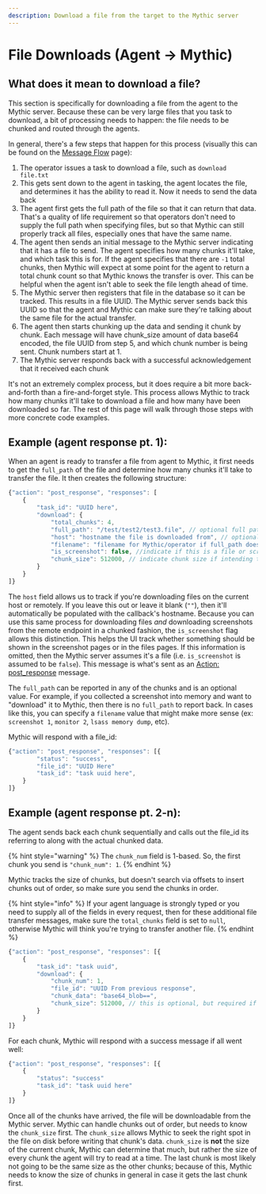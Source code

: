 ```yaml
---
description: Download a file from the target to the Mythic server
---
```


# File Downloads (Agent -> Mythic)

## What does it mean to download a file?

This section is specifically for downloading a file from the agent to the Mythic server. Because these can be very large files that you task to download, a bit of processing needs to happen: the file needs to be chunked and routed through the agents.

In general, there's a few steps that happen for this process (visually this can be found on the [Message Flow](../../message-flow/#downloading-a-file-from-agent-greater-than-mythic) page):

1. The operator issues a task to download a file, such as `download file.txt`
2. This gets sent down to the agent in tasking, the agent locates the file, and determines it has the ability to read it. Now it needs to send the data back
3. The agent first gets the full path of the file so that it can return that data. That's a quality of life requirement so that operators don't need to supply the full path when specifying files, but so that Mythic can still properly track all files, especially ones that have the same name.
4. The agent then sends an initial message to the Mythic server indicating that it has a file to send. The agent specifies how many chunks it'll take, and which task this is for. If the agent specifies that there are `-1` total chunks, then Mythic will expect at some point for the agent to return a total chunk count so that Mythic knows the transfer is over. This can be helpful when the agent isn't able to seek the file length ahead of time.
5. The Mythic server then registers that file in the database so it can be tracked. This results in a file UUID. The Mythic server sends back this UUID so that the agent and Mythic can make sure they're talking about the same file for the actual transfer.
6. The agent then starts chunking up the data and sending it chunk by chunk. Each message will have chunk\_size amount of data base64 encoded, the file UUID from step 5, and which chunk number is being sent. Chunk numbers start at 1.
7. The Mythic server responds back with a successful acknowledgement that it received each chunk

It's not an extremely complex process, but it does require a bit more back-and-forth than a fire-and-forget style. This process allows Mythic to track how many chunks it'll take to download a file and how many have been downloaded so far. The rest of this page will walk through those steps with more concrete code examples.

## Example (agent response pt. 1):

When an agent is ready to transfer a file from agent to Mythic, it first needs to get the `full_path` of the file and determine how many chunks it'll take to transfer the file. It then creates the following structure:

```javascript
{"action": "post_response", "responses": [
    {
        "task_id": "UUID here",
        "download": {
            "total_chunks": 4, 
            "full_path": "/test/test2/test3.file", // optional full path to the file downloaded
            "host": "hostname the file is downloaded from", // optional
            "filename": "filename for Mythic/operator if full_path doesn't make sense", // optional
            "is_screenshot": false, //indicate if this is a file or screenshot (default is false)
            "chunk_size": 512000, // indicate chunk size if intending to send chunks out of order or paralellized
        }
    }
]}
```

The `host` field allows us to track if you're downloading files on the current host or remotely. If you leave this out or leave it blank (`""`), then it'll automatically be populated with the callback's hostname. Because you can use this same process for downloading files _and_ downloading screenshots from the remote endpoint in a chunked fashion, the `is_screenshot` flag allows this distinction. This helps the UI track whether something should be shown in the screenshot pages or in the files pages. If this information is omitted, then the Mythic server assumes it's a file (i.e. `is_screenshot` is assumed to be `false`). This message is what's sent as an [Action: post\_response](../c2-related-development/c2-profile-code/agent-side-coding/action-post\_response.md) message.&#x20;

The `full_path` can be reported in any of the chunks and is an optional value. For example, if you collected a screenshot into memory and want to "download" it to Mythic, then there is no `full_path` to report back. In cases like this, you can specify a `filename` value that might make more sense (ex: `screenshot 1`, `monitor 2`, `lsass memory dump`, etc).

Mythic will respond with a file\_id:

```javascript
{"action": "post_response", "responses": [{
        "status": "success",
        "file_id": "UUID Here"
        "task_id": "task uuid here",
    }
]}
```

## Example (agent response pt. 2-n):

The agent sends back each chunk sequentially and calls out the file\_id its referring to along with the actual chunked data.

{% hint style="warning" %}
The `chunk_num` field is 1-based. So, the first chunk you send is `"chunk_num": 1`.
{% endhint %}

Mythic tracks the size of chunks, but doesn't search via offsets to insert chunks out of order, so make sure you send the chunks in order.

{% hint style="info" %}
If your agent language is strongly typed or you need to supply all of the fields in every request, then for these additional file transfer messages, make sure the `total_chunks` field is set to `null`, otherwise Mythic will think you're trying to transfer another file.
{% endhint %}

```javascript
{"action": "post_response", "responses": [{
    {
        "task_id": "task uuid",
        "download": {
            "chunk_num": 1, 
            "file_id": "UUID From previous response", 
            "chunk_data": "base64_blob==",
            "chunk_size": 512000, // this is optional, but required if you're not sending it with the initial registration message and planning on sending chunks out of order
        }
    }
]}
```

For each chunk, Mythic will respond with a success message if all went well:

```javascript
{"action": "post_response", "responses": [{
    {
        "status": "success"
        "task_id": "task uuid here"
    }
]}
```

Once all of the chunks have arrived, the file will be downloadable from the Mythic server. Mythic can handle chunks out of order, but needs to know the `chunk_size` first. The `chunk_size` allows Mythic to seek the right spot in the file on disk before writing that chunk's data. `chunk_size` is **not** the size of the current chunk, Mythic can determine that much, but rather the size of every chunk the agent will try to read at a time. The last chunk is most likely not going to be the same size as the other chunks; because of this, Mythic needs to know the size of chunks in general in case it gets the last chunk first.
